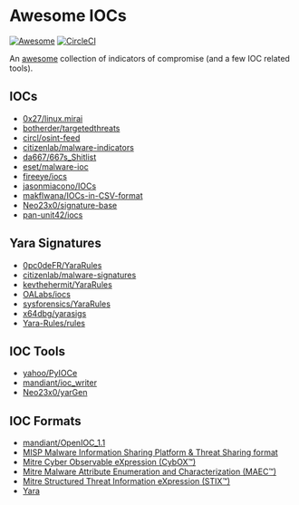 # Awesome IOCs

[![Awesome](https://cdn.rawgit.com/sindresorhus/awesome/d7305f38d29fed78fa85652e3a63e154dd8e8829/media/badge.svg)](https://github.com/sindresorhus/awesome)
[![CircleCI](https://circleci.com/gh/sroberts/awesome-iocs.svg?style=svg)](https://circleci.com/gh/sroberts/awesome-iocs)

An [awesome](https://github.com/sindresorhus/awesome) collection of indicators of compromise (and a few IOC related tools).

## IOCs

- [0x27/linux.mirai](https://github.com/0x27/linux.mirai)
- [botherder/targetedthreats](https://github.com/botherder/targetedthreats)
- [circl/osint-feed](https://www.circl.lu/doc/misp/feed-osint/)
- [citizenlab/malware-indicators](https://github.com/citizenlab/malware-indicators)
- [da667/667s_Shitlist](https://github.com/da667/667s_Shitlist)
- [eset/malware-ioc](https://github.com/eset/malware-ioc)
- [fireeye/iocs](https://github.com/fireeye/iocs)
- [jasonmiacono/IOCs](https://github.com/jasonmiacono/IOCs)
- [makflwana/IOCs-in-CSV-format](https://github.com/makflwana/IOCs-in-CSV-format)
- [Neo23x0/signature-base](https://github.com/Neo23x0/signature-base)
- [pan-unit42/iocs](https://github.com/pan-unit42/iocs)

## Yara Signatures

- [0pc0deFR/YaraRules](https://github.com/0pc0deFR/YaraRules)
- [citizenlab/malware-signatures](https://github.com/citizenlab/malware-signatures)
- [kevthehermit/YaraRules](https://github.com/kevthehermit/YaraRules)
- [OALabs/iocs](https://github.com/OALabs/iocs)
- [sysforensics/YaraRules](https://github.com/sysforensics/YaraRules)
- [x64dbg/yarasigs](https://github.com/x64dbg/yarasigs)
- [Yara-Rules/rules](https://github.com/Yara-Rules/rules)

## IOC Tools

- [yahoo/PyIOCe](https://github.com/yahoo/PyIOCe)
- [mandiant/ioc_writer](https://github.com/mandiant/ioc_writer)
- [Neo23x0/yarGen](https://github.com/Neo23x0/yarGen)

## IOC Formats

- [mandiant/OpenIOC_1.1](https://github.com/mandiant/OpenIOC_1.1)
- [MISP Malware Information Sharing Platform & Threat Sharing format](https://github.com/MISP/misp-rfc)
- [Mitre Cyber Observable eXpression (CybOX™)](https://cyboxproject.github.io/)
- [Mitre Malware Attribute Enumeration and Characterization (MAEC™)](https://maecproject.github.io/)
- [Mitre Structured Threat Information eXpression (STIX™)](https://stixproject.github.io/)
- [Yara](https://virustotal.github.io/yara/)
